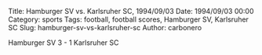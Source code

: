 Title: Hamburger SV vs. Karlsruher SC, 1994/09/03
Date: 1994/09/03 00:00
Category: sports
Tags: football, football scores, Hamburger SV, Karlsruher SC
Slug: hamburger-sv-vs-karlsruher-sc
Author: carbonero


Hamburger SV 3 - 1 Karlsruher SC
